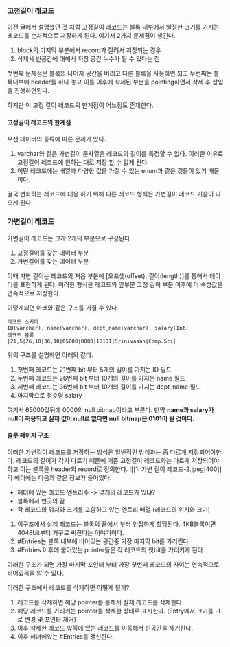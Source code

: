 
### 고정길이 레코드

이전 글에서 설명했던 것 처럼 고정길이 레코드는 블록 내부에서 일정한 크기를 가지는 레코드를 순차적으로 저장하게 된다. 여기서 2가지 문제점이 생긴다.

1. block의 마지막 부분에서 record가 잘려서 저장되는 경우
2. 삭제시 빈공간에 대해서 저장 공간 누수가 될 수 있다는 점

첫번째 문제점은 블록의 나머지 공간을 버리고 다른 블록을 사용하면 되고 두번째는 블록내부에 header를 하나 놓고 이를 이후에 삭제된 부분을 pointing하면서 삭제 후 삽입을 진행하면된다.

하지만 이 고정 길이 레코드의 한계점이 어느정도 존재한다.

#### 고정길이 레코드의 한계점

우선 데이터의 종류에 따른 문제가 있다. 
1. varchar와 같은 가변길이 문자열은 레코드의 길이를 특정할 수 없다. 이러한 이유로 고정길이 레코드에 원하는 대로 저장 할 수 없게 된다.
2. 어떤 레코드에는 배열과 다양한 값을 가질 수 있는 enum과 같은 것들이 있기 때문이다.

결국 변화하는 레코드에 대응 하기 위해 다른 레코드 형식은 가변길이 레코드 기술이 나오게 된다.

### 가변길이 레코드

가변길이 레코드는 크게 2개의 부분으로 구성된다. 
1. 고정길이를 갖는 데이터 부분
2. 가변길이를 갖는 데이터 부분

이때 가변 길이는 레코드의 처음 부분에 \[오프셋(offset), 길이(length)]를 통해서 데이터를 표현하게 된다. 이러한 형식을 레코드의 앞부분 고정 길이 부분 이후에 이 속성값을 연속적으로 저장한다.

이렇게되면 아래와 같은 구조를 가질 수 있다
```
레코드 스키마
ID(varchar), name(varchar), dept_name(varchar), salary(Int)
레코드 블록
|21,5|26,10|36,10|65000|0000|10101|Srinivasan|Comp.Sci|

```
위의 구조를 설명하면 아래와 같다.
1. 첫번째 레코드는 21번째 bit 부터 5개의 길이를 가지는 ID 필드
2. 두번째 레코드는 26번째 bit 부터 10개의 길이를 가지는 name 필드
3. 세번째 레코드는 36번째 bit 부터 10개의 길이를 가지는 dept_name 필드
4. 마지막으로 정수형 salary

여기서 65000값뒤에 0000의 null bitmap이라고 부른다.
만약 **name과 salary가 null이 허용되고 실제 값이 null로 없다면 null bitmap은 0101이 될 것이다.**


#### 슬롯 페이지 구조

이러한 가변길이 레코드를 저장하는 방식은 일반적인 방식과는 좀 다르게 저장되어야한다. 레코드의 길이가 각기 다르기 때문에 기존 고정길이 레코드와는 다르게 저장되어야하고 이는 블록을 header와 record로 정의한다.
![[1. 가변 길이 레코드-2.jpeg|400]]
각 헤더에는 다음과 같은 정보가 들어있다.
* 헤더에 있는 레코드 엔트리수 -> 몇개의 레코드가 있냐?
* 블록에서 빈곳의 끝 
* 각 레코드의 위치와 크기를 포함하고 있는 엔트리 배열 (레코드의 위치와 크기)

1. 이구조에서 실제 레코드는 블록의 끝에서 부터 인접하게 할당된다. 4KB블록이면 4048bit부터 거꾸로 써진다는 이야기이다.
3. \#Entries는 블록 내부에 비어있는 공간중 가장 마지막 bit를 가리킨다.
4. \#Entries 이후에 붙어있는 pointer들은 각 레코드의 첫bit를 가리키게 된다.

이러한 구조가 되면 가장 마지막 포인터 부터 가장 첫번째 레코드의 사이는 연속적으로 비어있음을 알 수 있다.

이러한 구조에서 레코드를 삭제하면 어떻게 될까?

1. 레코드를 삭제하면 해당 pointer를 통해서 실제 레코드를 삭제한다.
2. 해당 레코드를 가리키는 pointer를 삭제한 상태로 표시한다. (Entry에서 크기를 -1로 변경 및 포인터 제거)
3. 이후 삭제한 레코드 앞쪽에 있는 레코드를 이동해서 빈공간을 제거한다.
4. 이후 헤더에있는 \#Entries를 갱신한다.